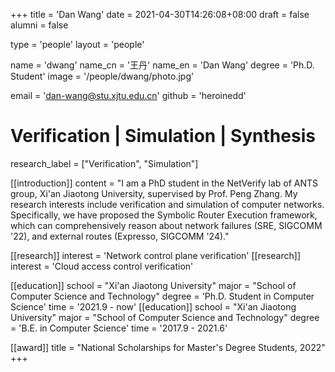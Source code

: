 +++
title = 'Dan Wang'
date = 2021-04-30T14:26:08+08:00
draft = false
alumni = false

type = 'people'
layout = 'people'

name = 'dwang'
name_cn = '王丹'
name_en = 'Dan Wang'
degree = 'Ph.D. Student'
image = '/people/dwang/photo.jpg'

email = 'dan-wang@stu.xjtu.edu.cn'
github = 'heroinedd'

# Verification | Simulation | Synthesis
research_label = ["Verification", "Simulation"]

[[introduction]]
    content = "I am a PhD student in the NetVerify lab of ANTS group, Xi'an Jiaotong University, supervised by Prof. Peng Zhang. My research interests include verification and simulation of computer networks. Specifically, we have proposed the Symbolic Router Execution framework, which can comprehensively reason about network failures (SRE, SIGCOMM '22), and external routes (Expresso, SIGCOMM '24)."

[[research]]
    interest = 'Network control plane verification'
[[research]]
    interest = 'Cloud access control verification'

[[education]]
    school = "Xi'an Jiaotong University"
    major = "School of Computer Science and Technology"
    degree = 'Ph.D. Student in Computer Science'
    time = '2021.9 - now'
[[education]]
    school = "Xi'an Jiaotong University"
    major = "School of Computer Science and Technology"
    degree = 'B.E. in Computer Science'
    time = '2017.9 - 2021.6'

[[award]]
    title = "National Scholarships for Master's Degree Students, 2022"
+++
